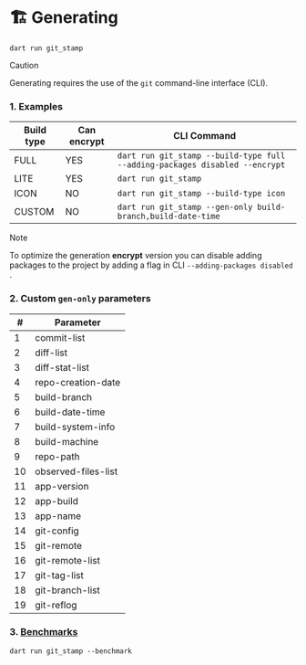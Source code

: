 # 🏗️ Generating

```cli
dart run git_stamp
```

> [!CAUTION]
> Generating requires the use of the `git` command-line interface (CLI).

### 1. Examples

| Build type | Can encrypt | CLI Command                                                                 |
| ---------- | ----------- | --------------------------------------------------------------------------- |
| FULL       | YES         | `dart run git_stamp --build-type full --adding-packages disabled --encrypt` |
| LITE       | YES         | `dart run git_stamp`                                                        |
| ICON       | NO          | `dart run git_stamp --build-type icon`                                      |
| CUSTOM     | NO          | `dart run git_stamp --gen-only build-branch,build-date-time`                |

> [!NOTE]
> To optimize the generation **encrypt** version you can disable adding packages to the project by adding a flag in CLI `--adding-packages disabled` .

### 2. Custom `gen-only` parameters 

| #   | Parameter           |
| --- | ------------------- |
| 1   | commit-list         |
| 2   | diff-list           |
| 3   | diff-stat-list      |
| 4   | repo-creation-date  |
| 5   | build-branch        |
| 6   | build-date-time     |
| 7   | build-system-info   |
| 8   | build-machine       |
| 9   | repo-path           |
| 10  | observed-files-list |
| 11  | app-version         |
| 12  | app-build           |
| 13  | app-name            |
| 14  | git-config          |
| 15  | git-remote          |
| 16  | git-remote-list     |
| 17  | git-tag-list        |
| 18  | git-branch-list     |
| 19  | git-reflog          |

### 3. [Benchmarks](./BENCHMARK.md)

```cli
dart run git_stamp --benchmark
```
